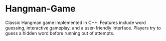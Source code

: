 # Hangman-Game
Classic Hangman game implemented in C++. Features include word guessing, interactive gameplay, and a user-friendly interface. Players try to guess a hidden word before running out of attempts. 
